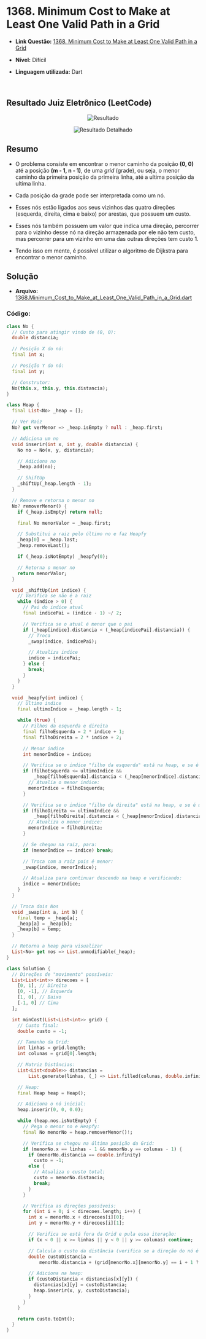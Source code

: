 # 1368. Minimum Cost to Make at Least One Valid Path in a Grid

- **Link Questão:** [1368. Minimum Cost to Make at Least One Valid Path in a Grid](https://leetcode.com/problems/minimum-cost-to-make-at-least-one-valid-path-in-a-grid/description/)

- **Nível:** Difícil

- **Linguagem utilizada:** Dart

<br>

## Resultado Juiz Eletrônico (LeetCode)

<center> 

![Resultado](../../assets/accepted_hard_1.png)

![Resultado Detalhado](../../assets/details_hard_1.png)

</center>

## Resumo

- O problema consiste em encontrar o menor caminho da posição **(0, 0)** até a posição **(m - 1, n - 1)**, de uma _grid_ (grade), ou seja, o menor caminho da primeira posição da primeira linha, até a ultima posição da ultima linha.

- Cada posição da grade pode ser interpretada como um nó.

- Esses nós estão ligados aos seus vizinhos das quatro direções (esquerda, direita, cima e baixo) por arestas, que possuem um custo.

- Esses nós também possuem um valor que indica uma direção, percorrer para o vizinho desse nó na direção armazenada por ele não tem custo, mas percorrer para um vizinho em uma das outras direções tem custo 1.

- Tendo isso em mente, é possível utilizar o algoritmo de Dijkstra para encontrar o menor caminho.

## Solução

- **Arquivo:** [1368.Minimum_Cost_to_Make_at_Least_One_Valid_Path_in_a_Grid.dart](./1368.Minimum_Cost_to_Make_at_Least_One_Valid_Path_in_a_Grid.dart)

### Código:

```dart
class No {
  // Custo para atingir vindo de (0, 0):
  double distancia;

  // Posição X do nó:
  final int x;

  // Posição Y do nó:
  final int y;

  // Construtor:
  No(this.x, this.y, this.distancia);
}

class Heap {
  final List<No> _heap = [];

  // Ver Raiz
  No? get verMenor => _heap.isEmpty ? null : _heap.first;

  // Adiciona um no
  void inserir(int x, int y, double distancia) {
    No no = No(x, y, distancia);

    // Adiciona no
    _heap.add(no);

    // ShiftUp
    _shiftUp(_heap.length - 1);
  }

  // Remove e retorna o menor no
  No? removerMenor() {
    if (_heap.isEmpty) return null;

    final No menorValor = _heap.first;

    // Substitui a raiz pelo último no e faz Heapfy
    _heap[0] = _heap.last;
    _heap.removeLast();

    if (_heap.isNotEmpty) _heapfy(0);

    // Retorna o menor no
    return menorValor;
  }

  void _shiftUp(int indice) {
    // Verifica se não é a raiz
    while (indice > 0) {
      // Pai do indice atual
      final indicePai = (indice - 1) ~/ 2;

      // Verifica se o atual é menor que o pai
      if (_heap[indice].distancia < (_heap[indicePai].distancia)) {
        // Troca
        _swap(indice, indicePai);

        // Atualiza indice
        indice = indicePai;
      } else {
        break;
      }
    }
  }

  void _heapfy(int indice) {
    // Ultimo indice
    final ultimoIndice = _heap.length - 1;

    while (true) {
      // Filhos da esquerda e direita
      final filhoEsquerda = 2 * indice + 1;
      final filhoDireita = 2 * indice + 2;

      // Menor indice
      int menorIndice = indice;

      // Verifica se o indice "filho da esquerda" está na heap, e se é menor que o de cima:
      if (filhoEsquerda <= ultimoIndice &&
          _heap[filhoEsquerda].distancia < (_heap[menorIndice].distancia)) {
        // Atualia o menor indice:
        menorIndice = filhoEsquerda;
      }

      // Verifica se o indice "filho da direita" está na heap, e se é menor que o de cima:
      if (filhoDireita <= ultimoIndice &&
          _heap[filhoDireita].distancia < (_heap[menorIndice].distancia)) {
        // Atualiza o menor indice:
        menorIndice = filhoDireita;
      }

      // Se chegou na raiz, para:
      if (menorIndice == indice) break;

      // Troca com a raiz pois é menor:
      _swap(indice, menorIndice);

      // Atualiza para continuar descendo na heap e verificando:
      indice = menorIndice;
    }
  }

  // Troca dois Nos
  void _swap(int a, int b) {
    final temp = _heap[a];
    _heap[a] = _heap[b];
    _heap[b] = temp;
  }

  // Retorna a heap para visualizar
  List<No> get nos => List.unmodifiable(_heap);
}

class Solution {
  // Direções de "movimento" possíveis:
  List<List<int>> direcoes = [
    [0, 1], // Direita
    [0, -1], // Esquerda
    [1, 0], // Baixo
    [-1, 0] // Cima
  ];

  int minCost(List<List<int>> grid) {
    // Custo final:
    double custo = -1;

    // Tamanho da Grid:
    int linhas = grid.length;
    int colunas = grid[0].length;

    // Matriz Distâncias:
    List<List<double>> distancias =
        List.generate(linhas, (_) => List.filled(colunas, double.infinity));

    // Heap:
    final Heap heap = Heap();

    // Adiciona o nó inicial:
    heap.inserir(0, 0, 0.0);

    while (heap.nos.isNotEmpty) {
      // Pega o menor no e Heapfy:
      final No menorNo = heap.removerMenor()!;

      // Verifica se chegou na última posição da Grid:
      if (menorNo.x == linhas - 1 && menorNo.y == colunas - 1) {
        if (menorNo.distancia == double.infinity)
          custo = -1;
        else {
          // Atualiza o custo total:
          custo = menorNo.distancia;
          break;
        }
      }

      // Verifica as direções possíveis:
      for (int i = 0; i < direcoes.length; i++) {
        int x = menorNo.x + direcoes[i][0];
        int y = menorNo.y + direcoes[i][1];

        // Verifica se está fora da Grid e pula essa iteração:
        if (x < 0 || x >= linhas || y < 0 || y >= colunas) continue;

        // Calcula o custo da distância (verifica se a direção do nó é a necessária):
        double custoDistancia =
            menorNo.distancia + (grid[menorNo.x][menorNo.y] == i + 1 ? 0 : 1);

        // Adiciona na heap:
        if (custoDistancia < distancias[x][y]) {
          distancias[x][y] = custoDistancia;
          heap.inserir(x, y, custoDistancia);
        }
      }
    }

    return custo.toInt();
  }
}
```
